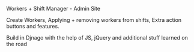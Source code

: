 Workers + Shift Manager - Admin Site

Create Workers,
Applying + removing workers from shifts,
Extra action buttons and features.


Build in Djnago with the help of JS, jQuery and additional stuff learned on the road
